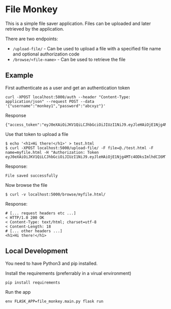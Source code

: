 
# File Monkey

This is a simple file saver application.
Files can be uploaded and later retrieved by the application.

There are two endpoints:       
- `/upload-file/` - Can be used to upload a file with a specified file name and optional authorization code
- `/browse/<file-name>` - Can be used to retrieve the file


## Example

First authenticate as a user and get an authentication token
```
curl -XPOST localhost:5000/auth --header "Content-Type: application/json" --request POST --data '{"username":"monkey1","password":"abcxyz"}'
```
Response
```
{"access_token":"eyJ0eXAiOiJKV1QiLCJhbGciOiJIUzI1NiJ9.eyJleHAiOjE1Njg4MTc4ODksImlhdCI6MTU2ODgxNzU4OSwibmJmIjoxNTY4ODE3NTg5LCJpZGVudGl0eSI6MX0.8F4CJHvlVKR5d3Sov7M03SM4h96nSYQWpe2fFkQv1FY"}
```

Use that token to upload a file
```
$ echo '<h1>Hi there!</h1>' > test.html
$ curl -XPOST localhost:5000/upload-file/ -F file=@./test.html -F name=myfile.html -H "Authorization: Token eyJ0eXAiOiJKV1QiLCJhbGciOiJIUzI1NiJ9.eyJleHAiOjE1Njg4MTc4ODksImlhdCI6MTU2ODgxNzU4OSwibmJmIjoxNTY4ODE3NTg5LCJpZGVudGl0eSI6MX0.8F4CJHvlVKR5d3Sov7M03SM4h96nSYQWpe2fFkQv1FY"
```
Response:
```
File saved successfully
```

Now browse the file
```
$ curl -v localhost:5000/browse/myfile.html/
```
Response:
```
# [... request headers etc ...]
< HTTP/1.0 200 OK
< Content-Type: text/html; charset=utf-8
< Content-Length: 18
# [... other headers ...]
<h1>Hi there!</h1>
```


## Local Development

You need to have Python3 and pip installed.

Install the requirements (preferrably in a virual environment)
```
pip install requirements
```

Run the app
```
env FLASK_APP=file_monkey.main.py flask run
```
